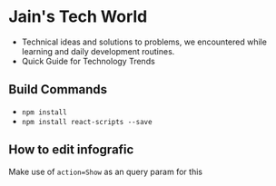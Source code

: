 # Jain's Tech World

- Technical ideas and solutions to problems, we encountered while learning and daily development routines.
- Quick Guide for Technology Trends

## Build Commands

- `npm install`
- `npm install react-scripts --save`

## How to edit infografic

Make use of `action=Show` as an query param for this
